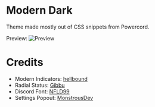 # Modern Dark
Theme made mostly out of CSS snippets from Powercord.

Preview:
![Preview](https://i.pxl.blue/a64D6b0.png)

# Credits
* Modern Indicators: [hellbound](https://github.com/hellbound1337)
* Radial Status: [Gibbu](https://github.com/Gibbu/RadialStatus)
* Discord Font: [NFLD99](https://github.com/NFLD99)
* Settings Popout: [MonstrousDev](https://github.com/monstrousdev)
